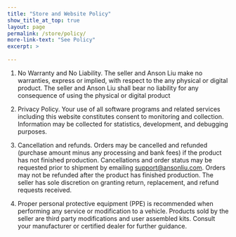 ```yaml
---
title: "Store and Website Policy"
show_title_at_top: true
layout: page
permalink: /store/policy/
more-link-text: "See Policy"
excerpt: >
  
---
```


1. No Warranty and No Liability. The seller and Anson Liu make no warranties, express or implied, with respect to the any physical or digital product. The seller and Anson Liu shall bear no liability for any consequence of using the physical or digital product

2. Privacy Policy. Your use of all software programs and related services including this website constitutes consent to monitoring and collection. Information may be collected for statistics, development, and debugging purposes.

3. Cancellation and refunds. Orders may be cancelled and refunded (purchase amount minus any processing and bank fees) if the product has not finished production. Cancellations and order status may be requested prior to shipment by emailing support@ansonliu.com. Orders may not be refunded after the product has finished production. The seller has sole discretion on granting return, replacement, and refund requests received.

4. Proper personal protective equipment (PPE) is recommended when performing any service or modification to a vehicle. Products sold by the seller are third party modifications and user assembled kits. Consult your manufacturer or certified dealer for further guidance.
